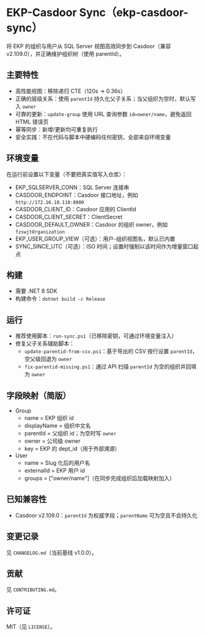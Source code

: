 # EKP-Casdoor Sync（ekp-casdoor-sync）

将 EKP 的组织与用户从 SQL Server 视图高效同步到 Casdoor（兼容 v2.109.0），并正确维护组织树（使用 parentId）。

## 主要特性
- 高性能视图：移除递归 CTE（120s → 0.36s）
- 正确的层级关系：使用 `parentId` 持久化父子关系；当父组织为空时，默认写入 `owner`
- 可靠的更新：`update-group` 使用 URL 查询参数 `id=owner/name`，避免返回 HTML 错误页
- 幂等同步：新增/更新均可重复执行
- 安全实践：不在代码与脚本中硬编码任何密钥，全部来自环境变量

## 环境变量
在运行前设置以下变量（不要把真实值写入仓库）：

- EKP_SQLSERVER_CONN：SQL Server 连接串
- CASDOOR_ENDPOINT：Casdoor 接口地址，例如 `http://172.16.10.110:8000`
- CASDOOR_CLIENT_ID：Casdoor 应用的 ClientId
- CASDOOR_CLIENT_SECRET：ClientSecret
- CASDOOR_DEFAULT_OWNER：Casdoor 的组织 owner，例如 `fzswjtOrganization`
- EKP_USER_GROUP_VIEW（可选）：用户-组织视图名，默认已内置
- SYNC_SINCE_UTC（可选）：ISO 时间；设置时强制以该时间作为增量窗口起点

## 构建
- 需要 .NET 8 SDK
- 构建命令：`dotnet build -c Release`

## 运行
- 推荐使用脚本：`run-sync.ps1`（已移除密钥，可通过环境变量注入）
- 修复父子关系辅助脚本：
  - `update-parentid-from-csv.ps1`：基于导出的 CSV 按行设置 `parentId`，空父级回退为 `owner`
  - `fix-parentid-missing.ps1`：通过 API 扫描 `parentId` 为空的组织并回填为 `owner`

## 字段映射（简版）
- Group
  - name = EKP 组织 id
  - displayName = 组织中文名
  - parentId = 父组织 id；为空时写 `owner`
  - owner = 公司级 owner
  - key = EKP 的 dept_id（用于外部溯源）
- User
  - name = Slug 化后的用户名
  - externalId = EKP 用户 id
  - groups = ["owner/name"]（在同步完成组织后加载映射加入）

## 已知兼容性
- Casdoor v2.109.0：`parentId` 为权威字段；`parentName` 可为空且不会持久化

## 变更记录
见 `CHANGELOG.md`（当前基线 v1.0.0）。

## 贡献
见 `CONTRIBUTING.md`。

## 许可证
MIT（见 `LICENSE`）。
